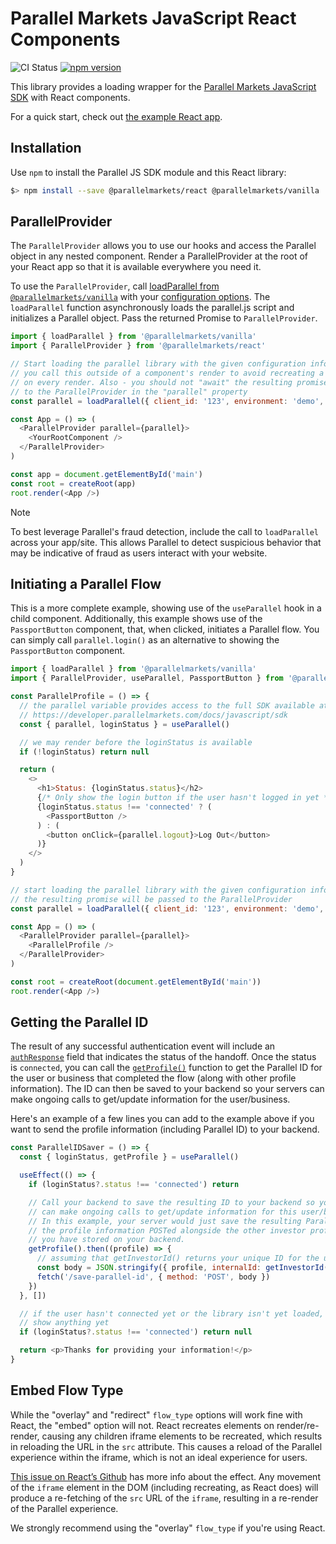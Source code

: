 # Parallel Markets JavaScript React Components

![CI Status](https://github.com/parallel-markets/parallel-js/workflows/ci/badge.svg)
[![npm version](https://img.shields.io/npm/v/@parallelmarkets/react.svg?style=flat-square)](https://www.npmjs.com/package/@parallelmarkets/react)

This library provides a loading wrapper for the [Parallel Markets JavaScript SDK](https://developer.parallelmarkets.com/docs/javascript) with React components.

For a quick start, check out [the example React app](https://github.com/parallel-markets/parallel-js/tree/master/examples/react-webpack).

## Installation

Use `npm` to install the Parallel JS SDK module and this React library:

```sh
$> npm install --save @parallelmarkets/react @parallelmarkets/vanilla
```

## ParallelProvider

The `ParallelProvider` allows you to use our hooks and access the Parallel object in any nested component. Render a ParallelProvider at the root of your React app so that it is available everywhere you need it.

To use the `ParallelProvider`, call [loadParallel from `@parallelmarkets/vanilla`](https://www.npmjs.com/package/@parallelmarkets/vanilla) with your [configuration options](https://developer.parallelmarkets.com/docs/javascript/configuration).
The `loadParallel` function asynchronously loads the parallel.js script and initializes a Parallel object. Pass the returned Promise to `ParallelProvider`.

```js
import { loadParallel } from '@parallelmarkets/vanilla'
import { ParallelProvider } from '@parallelmarkets/react'

// Start loading the parallel library with the given configuration information. Make sure
// you call this outside of a component's render to avoid recreating a `Parallel` object
// on every render. Also - you should not "await" the resulting promise, just pass directly
// to the ParallelProvider in the "parallel" property
const parallel = loadParallel({ client_id: '123', environment: 'demo', flow_type: 'overlay' })

const App = () => (
  <ParallelProvider parallel={parallel}>
    <YourRootComponent />
  </ParallelProvider>
)

const app = document.getElementById('main')
const root = createRoot(app)
root.render(<App />)
```

> [!NOTE]
> To best leverage Parallel's fraud detection, include the call to `loadParallel` across your app/site. This allows Parallel to detect suspicious behavior that may be indicative of fraud as users interact with your website.

## Initiating a Parallel Flow

This is a more complete example, showing use of the `useParallel` hook in a child component. Additionally, this example shows use of the `PassportButton` component, that, when clicked, initiates a Parallel flow. You can simply call `parallel.login()` as an alternative to showing the `PassportButton` component.

```js
import { loadParallel } from '@parallelmarkets/vanilla'
import { ParallelProvider, useParallel, PassportButton } from '@parallelmarkets/react'

const ParallelProfile = () => {
  // the parallel variable provides access to the full SDK available at
  // https://developer.parallelmarkets.com/docs/javascript/sdk
  const { parallel, loginStatus } = useParallel()

  // we may render before the loginStatus is available
  if (!loginStatus) return null

  return (
    <>
      <h1>Status: {loginStatus.status}</h2>
      {/* Only show the login button if the user hasn't logged in yet */}
      {loginStatus.status !== 'connected' ? (
        <PassportButton />
      ) : (
        <button onClick={parallel.logout}>Log Out</button>
      )}
    </>
  )
}

// start loading the parallel library with the given configuration information
// the resulting promise will be passed to the ParallelProvider
const parallel = loadParallel({ client_id: '123', environment: 'demo', flow_type: 'overlay' })

const App = () => (
  <ParallelProvider parallel={parallel}>
    <ParallelProfile />
  </ParallelProvider>
)

const root = createRoot(document.getElementById('main'))
root.render(<App />)
```

## Getting the Parallel ID

The result of any successful authentication event will include an [`authResponse`](https://developer.parallelmarkets.com/docs/javascript/events#event-callback-argument) field that indicates the status of the handoff. Once the status is `connected`, you can call the [`getProfile()`](https://developer.parallelmarkets.com/docs/javascript/sdk) function to get the Parallel ID for the user or business that completed the flow (along with other profile information). The ID can then be saved to your backend so your servers can make ongoing calls to get/update information for the user/business.

Here's an example of a few lines you can add to the example above if you want to send the profile information (including Parallel ID) to your backend.

```js
const ParallelIDSaver = () => {
  const { loginStatus, getProfile } = useParallel()

  useEffect(() => {
    if (loginStatus?.status !== 'connected') return

    // Call your backend to save the resulting ID to your backend so your server
    // can make ongoing calls to get/update information for this user/business.
    // In this example, your server would just save the resulting Parallel ID in
    // the profile information POSTed alongside the other investor profile information
    // you have stored on your backend.
    getProfile().then((profile) => {
      // assuming that getInvestorId() returns your unique ID for the user/business
      const body = JSON.stringify({ profile, internalId: getInvestorId() })
      fetch('/save-parallel-id', { method: 'POST', body })
    })
  }, [])

  // if the user hasn't connected yet or the library isn't yet loaded, we can't
  // show anything yet
  if (loginStatus?.status !== 'connected') return null

  return <p>Thanks for providing your information!</p>
}
```

## Embed Flow Type

While the "overlay" and "redirect" `flow_type` options will work fine with React, the "embed" option will not. React recreates elements on render/re-render, causing any children iframe elements to be recreated, which results in reloading the URL in the `src` attribute. This causes a reload of the Parallel experience within the iframe, which is not an ideal experience for users.

[This issue on React’s Github](https://github.com/facebook/react/issues/858) has more info about the effect. Any movement of the `iframe` element in the DOM (including recreating, as React does) will produce a re-fetching of the `src` URL of the `iframe`, resulting in a re-render of the Parallel experience.

We strongly recommend using the "overlay" `flow_type` if you're using React.
